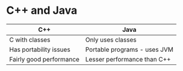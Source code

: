 # C++ and Java

| C++                     | Java                         |
|-------------------------|------------------------------|
| C with classes          | Only uses classes            |
| Has portability issues  | Portable programs - uses JVM |
| Fairly good performance | Lesser performance than C++  |
